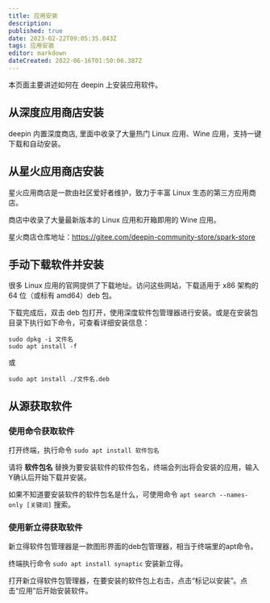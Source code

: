 ```yaml
---
title: 应用安装
description: 
published: true
date: 2023-02-22T09:05:35.043Z
tags: 应用安装
editor: markdown
dateCreated: 2022-06-16T01:50:06.387Z
---
```


本页面主要讲述如何在 deepin 上安装应用软件。
## 从深度应用商店安装

deepin 内置深度商店, 里面中收录了大量热门 Linux 应用、Wine 应用，支持一键下载和自动安装。

## 从星火应用商店安装

星火应用商店是一款由社区爱好者维护，致力于丰富 Linux 生态的第三方应用商店。

商店中收录了大量最新版本的 Linux 应用和开箱即用的 Wine 应用。

星火商店仓库地址：https://gitee.com/deepin-community-store/spark-store

## 手动下载软件并安装

很多 Linux 应用的官网提供了下载地址。访问这些网站，下载适用于 x86 架构的 64 位（或标有 amd64）deb 包。

下载完成后，双击 deb 包打开，使用深度软件包管理器进行安装。或是在安装包目录下执行如下命令，可查看详细安装信息：

```
sudo dpkg -i 文件名
sudo apt install -f
```

或

```
sudo apt install ./文件名.deb
```

## 从源获取软件

### 使用命令获取软件

打开终端，执行命令 `sudo apt install 软件包名` 

请将 **软件包名** 替换为要安装软件的软件包名，终端会列出将会安装的应用，输入Y确认后开始下载并安装。 

如果不知道要安装软件的软件包名是什么，可使用命令 `apt search --names-only [关键词]` 搜索。

### 使用新立得获取软件

新立得软件包管理器是一款图形界面的deb包管理器，相当于终端里的apt命令。

终端执行命令 `sudo apt install synaptic` 安装新立得。 

打开新立得软件包管理器，在要安装的软件包上右击，点击“标记以安装”。点击“应用”后开始安装软件。